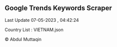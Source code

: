 

## Google Trends Keywords Scraper 
 
Last Update 07-05-2023 , 04:42:24

Country List :
VIETNAM.json



© Abdul Muttaqin 
